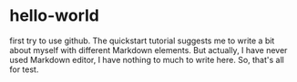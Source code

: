 # hello-world
first try to use github.
The quickstart tutorial suggests me to write a bit about myself with different Markdown elements. 
But actually, I have never used Markdown editor, I have nothing to much to write here.
So, that's all for test.
